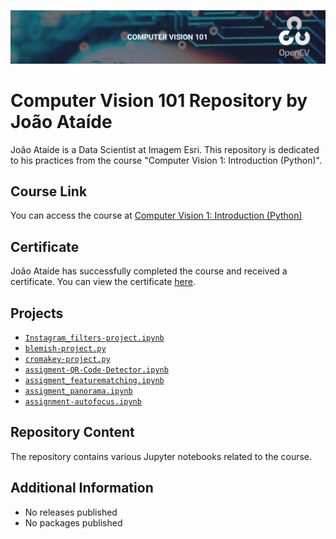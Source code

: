 ![Project Image](CV101.png)
# Computer Vision 101 Repository by João Ataíde

João Ataíde is a Data Scientist at Imagem Esri. This repository is dedicated to his practices from the course "Computer Vision 1: Introduction (Python)".

## Course Link
You can access the course at [Computer Vision 1: Introduction (Python)](https://opencv.org/courses)

## Certificate
João Ataíde has successfully completed the course and received a certificate. You can view the certificate [here](https://courses.opencv.org/certificates/8a56e3b3421945f799361f3f28cf44fe).

## Projects
- [`Instagram_filters-project.ipynb`](https://github.com/jvataidee/ComputerVision101/blob/main/Instagram_filters-project.ipynb)
- [`blemish-project.py`](https://github.com/jvataidee/ComputerVision101/blob/main/blemish-project.py)
- [`cromakey-project.py`](https://github.com/jvataidee/ComputerVision101/blob/main/cromakey-project.py)
- [`assigment-QR-Code-Detector.ipynb`](https://github.com/jvataidee/ComputerVision101/blob/main/assigment-QR-Code-Detector.ipynb)
- [`assigment_featurematching.ipynb`](https://github.com/jvataidee/ComputerVision101/blob/main/cromakey-project.py)
- [`assigment_panorama.ipynb`](https://github.com/jvataidee/ComputerVision101/blob/main/assigment_panorama.ipynb)
- [`assignment-autofocus.ipynb`](https://github.com/jvataidee/ComputerVision101/blob/main/assigment_panorama.ipynb)

## Repository Content
The repository contains various Jupyter notebooks related to the course.

## Additional Information
- No releases published
- No packages published
